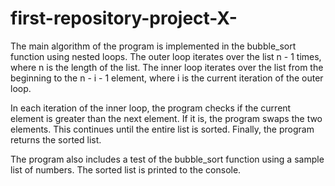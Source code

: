 # first-repository-project-X-

The main algorithm of the program is implemented in the bubble_sort function using nested loops. The outer loop iterates over the list n - 1 times, where n is the length of the list. The inner loop iterates over the list from the beginning to the n - i - 1 element, where i is the current iteration of the outer loop.

In each iteration of the inner loop, the program checks if the current element is greater than the next element. If it is, the program swaps the two elements. This continues until the entire list is sorted. Finally, the program returns the sorted list.

The program also includes a test of the bubble_sort function using a sample list of numbers. The sorted list is printed to the console.
